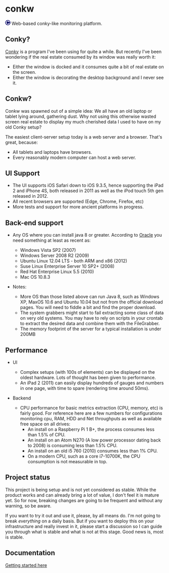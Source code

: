 # conkw


![](src/web/favicon-16x16.png) Web-based conky-like monitoring platform.

## Conky?

[Conky](https://github.com/brndnmtthws/conky) is a program I've been using for quite a while. But recently I've been wondering if the real estate consumed by its window was really worth it:

* Either the window is docked and it consumes quite a bit of real estate on the screen.
* Either the window is decorating the desktop background and I never see it.

## Conkw?

Conkw was spawned out of a simple idea: We all have an old laptop or tablet lying around, gathering dust. Why not using this otherwise wasted screen real estate to display my much cherished data I used to have on my old Conky setup?

The easiest client-server setup today is a web server and a browser. That's great, because:

* All tablets and laptops have browsers.
* Every reasonably modern computer can host a web server.

## UI Support

* The UI supports iOS Safari down to iOS 9.3.5, hence supporting the iPad 2 and iPhone 4S, both released in 2011 as well as the iPod touch 5th gen released in 2012.
* All recent browsers are supported (Edge, Chrome, Firefox, etc)
* More tests and support for more ancient platforms in progress.

## Back-end support

* Any OS where you can install java 8 or greater. According to [Oracle](https://www.oracle.com/java/technologies/javase/products-doc-jdk8-jre8-certconfig.html) you need something at least as recent as:
  * Windows Vista SP2 (2007)
  * Windows Server 2008 R2 (2009)
  * Ubuntu Linux 12.04 LTS - both ARM and x86 (2012)
  * Suse Linux Enterprise Server 10 SP2+ (2008)
  * Red Hat Enterprise Linux 5.5 (2010)
  * Mac OS 10.8.3

* Notes:
  * More OS than those listed above can run Java 8, such as Windows XP, MaxOS 10.6 and Ubuntu 10.04 but not from the official download pages. You will need to fiddle a bit and find the proper download.
  * The system grabbers might start to fail extracting some class of data on very old systems. You may have to rely on scripts in your crontab to extract the desired data and combine them with the FileGrabber.
  * The memory footprint of the server for a typical installation is under 200MB
    
## Performance

* UI
  * Complex setups (with 100s of elements) can be displayed on the oldest hardware. Lots of thought has been given to performance.
  * An iPad 2 (2011) can easily display hundreds of gauges and numbers in one page, with time to spare (rendering time around 50ms).

* Backend
  * CPU performance for basic metrics extraction (CPU, memory, etc) is fairly good. For reference here are a few numbers for configurations monitoring cpu, RAM, HDD and Net throughputs as well as available free space on all drives:
    * An install on a Raspberry Pi 1 B+, the process consumes less than 1.5% of CPU.
    * An install on an Atom N270 (A low power processor dating back to 2008) is consuming less than 1.5% CPU.
    * An install on an old i5 760 (2010) consumes less than 1% CPU.
    * On a modern CPU, such as a core i7-10700K, the CPU consumption is not measurable in top.

## Project status

This project is being setup and is not yet considered as stable. While the product works and can already bring a lot of value, I don't feel it is mature yet. So for now, breaking changes are going to be frequent and without any warning, so be aware.

If you want to try it out and use it, please, by all means do. I'm not going to break *everything* on a daily basis. But if you want to deploy this on your infrastructure and really invest in it, please start a discussion so I can guide you through what is stable and what is not at this stage. Good news is, most is stable.

## Documentation

[Getting started here](doc/INDEX.md)
